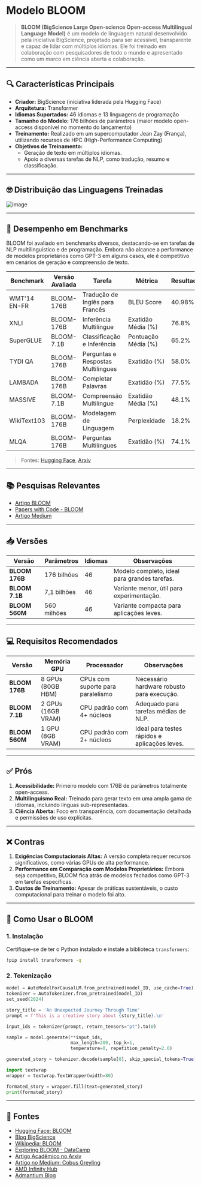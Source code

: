 # Modelo BLOOM

> **BLOOM (BigScience Large Open-science Open-access Multilingual Language Model)** é um modelo de linguagem natural desenvolvido pela iniciativa BigScience, projetado para ser acessível, transparente e capaz de lidar com múltiplos idiomas. Ele foi treinado em colaboração com pesquisadores de todo o mundo e apresentado como um marco em ciência aberta e colaboração.

---
## 🔍 Características Principais

- **Criador:** BigScience (iniciativa liderada pela Hugging Face)
- **Arquitetura:** Transformer
- **Idiomas Suportados:** 46 idiomas e 13 linguagens de programação
- **Tamanho do Modelo:** 176 bilhões de parâmetros (maior modelo open-access disponível no momento do lançamento)
- **Treinamento:** Realizado em um supercomputador Jean Zay (França), utilizando recursos de HPC (High-Performance Computing)
- **Objetivos de Treinamento:**
  - Geração de texto em múltiplos idiomas.
  - Apoio a diversas tarefas de NLP, como tradução, resumo e classificação.

---
## 🤓 Distribuição das Linguagens Treinadas

![image](https://github.com/user-attachments/assets/8200135a-8e3c-44c5-ab44-e76a10c178f7)

---
## 🧪 Desempenho em Benchmarks

BLOOM foi avaliado em benchmarks diversos, destacando-se em tarefas de NLP multilinguístico e de programação. Embora não alcance a performance de modelos proprietários como GPT-3 em alguns casos, ele é competitivo em cenários de geração e compreensão de texto.

| **Benchmark**         | **Versão Avaliada** | **Tarefa**                    | **Métrica**         | **Resultado** |
|------------------------|---------------------|--------------------------------|---------------------|---------------|
| WMT'14 EN-FR          | BLOOM-176B         | Tradução de Inglês para Francês | BLEU Score          | 40.98%         |
| XNLI                  | BLOOM-176B         | Inferência Multilíngue         | Exatidão Média (%)  | 76.8%          |
| SuperGLUE             | BLOOM-7.1B         | Classificação e Inferência     | Pontuação Média (%) | 65.2%          |
| TYDI QA               | BLOOM-176B         | Perguntas e Respostas Multilíngues | Exatidão (%)    | 58.0%          |
| LAMBADA               | BLOOM-176B         | Completar Palavras             | Exatidão (%)        | 77.5%          |
| MASSIVE               | BLOOM-7.1B         | Compreensão Multilíngue        | Exatidão Média (%)  | 48.1%          |
| WikiText103           | BLOOM-176B         | Modelagem de Linguagem         | Perplexidade        | 18.2%          |
| MLQA                  | BLOOM-176B         | Perguntas Multilíngues         | Exatidão (%)        | 74.1%          |

> Fontes: [Hugging Face](https://huggingface.co/bigscience/bloom), [Arxiv](https://arxiv.org/abs/2211.05100)

---
## 📚 Pesquisas Relevantes

- [Artigo BLOOM](https://arxiv.org/abs/2211.05100)
- [Papers with Code - BLOOM](https://paperswithcode.com/method/bloom)
- [Artigo Medium](https://medium.com/dair-ai/papers-explained-52-bloom-9654c56cd2)

---
## 📥 Versões

| Versão            | Parâmetros     | Idiomas | Observações                                      |
|-------------------|----------------|---------|-------------------------------------------------|
| **BLOOM 176B**    | 176 bilhões    | 46      | Modelo completo, ideal para grandes tarefas.    |
| **BLOOM 7.1B**    | 7,1 bilhões    | 46      | Variante menor, útil para experimentação.       |
| **BLOOM 560M**    | 560 milhões    | 46      | Variante compacta para aplicações leves.        |

---
## 💻 Requisitos Recomendados

| Versão            | Memória GPU        | Processador                           | Observações                                    |
|-------------------|--------------------|---------------------------------------|-----------------------------------------------|
| **BLOOM 176B**    | 8 GPUs (80GB HBM)  | CPUs com suporte para paralelismo     | Necessário hardware robusto para execução.    |
| **BLOOM 7.1B**    | 2 GPUs (16GB VRAM) | CPU padrão com 4+ núcleos             | Adequado para tarefas médias de NLP.          |
| **BLOOM 560M**    | 1 GPU (8GB VRAM)   | CPU padrão com 2+ núcleos             | Ideal para testes rápidos e aplicações leves. |

---
## ✅ Prós
1. **Acessibilidade:** Primeiro modelo com 176B de parâmetros totalmente open-access.
2. **Multilinguismo Real:** Treinado para gerar texto em uma ampla gama de idiomas, incluindo línguas sub-representadas.
3. **Ciência Aberta:** Foco em transparência, com documentação detalhada e permissões de uso explícitas.

---
## ❌ Contras
1. **Exigências Computacionais Altas:** A versão completa requer recursos significativos, como várias GPUs de alta performance.
2. **Performance em Comparação com Modelos Proprietários:** Embora seja competitivo, BLOOM fica atrás de modelos fechados como GPT-3 em tarefas específicas.
3. **Custos de Treinamento:** Apesar de práticas sustentáveis, o custo computacional para treinar o modelo foi alto.

---
## 🚀 Como Usar o BLOOM

### 1. **Instalação**
Certifique-se de ter o Python instalado e instale a biblioteca `transformers`:
```bash
!pip install transformers -q
```

### 2. **Tokenização**
```python
model = AutoModelForCausalLM.from_pretrained(model_ID, use_cache=True) 
tokenizer = AutoTokenizer.from_pretrained(model_ID)
set_seed(2024)

story_title = 'An Unexpected Journey Through Time' 
prompt = f'This is a creative story about {story_title}.\n'

input_ids = tokenizer(prompt, return_tensors="pt").to(0)

sample = model.generate(**input_ids, 
                        max_length=200, top_k=1, 
                        temperature=0, repetition_penalty=2.0)

generated_story = tokenizer.decode(sample[0], skip_special_tokens=True)

import textwrap  
wrapper = textwrap.TextWrapper(width=80)

formated_story = wrapper.fill(text=generated_story)
print(formated_story)
```

---
## 📜 Fontes

- [Hugging Face: BLOOM](https://huggingface.co/bigscience/bloom)
- [Blog BigScience](https://bigscience.huggingface.co/blog/bloom)
- [Wikipedia: BLOOM](https://en.wikipedia.org/wiki/BLOOM_(language_model))
- [Exploring BLOOM - DataCamp](https://www.datacamp.com/blog/exploring-bloom-guide-to-multilingual-llm)
- [Artigo Acadêmico no Arxiv](https://arxiv.org/abs/2211.05100)
- [Artigo no Medium: Cobus Greyling](https://cobusgreyling.medium.com/bloom-bigscience-large-open-science-open-access-multilingual-language-model-b45825aa119e)
- [AMD Infinity Hub](https://www.amd.com/pt/developer/resources/infinity-hub/bloom-176b.html)
- [Admantium Blog](https://admantium.com/blog/llm04_gen2_gen3_overview_part2/)
